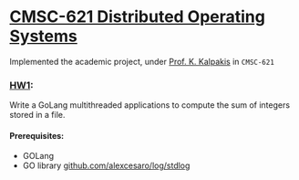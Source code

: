 # [CMSC-621 Distributed Operating Systems](https://www.csee.umbc.edu/~kalpakis/Courses/621-sp18/cmsc621.php)

Implemented the academic project, under [Prof. K. Kalpakis](https://www.csee.umbc.edu/~kalpakis/) in `CMSC-621`


### [HW1](https://www.csee.umbc.edu/~kalpakis/Courses/621-sp18/homeworks/hw1c.php):
Write a GoLang multithreaded applications to compute the sum of integers stored in a file.

#### Prerequisites:
* GOLang
* GO library [github.com/alexcesaro/log/stdlog](https://github.com/alexcesaro/log)

